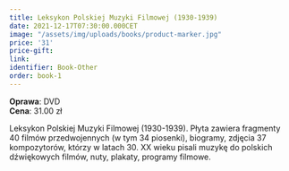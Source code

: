 ```yaml
---
title: Leksykon Polskiej Muzyki Filmowej (1930-1939)
date: 2021-12-17T07:30:00.000CET
image: "/assets/img/uploads/books/product-marker.jpg"
price: '31' 
price-gift: 
link: 
identifier: Book-Other
order: book-1
---
```

     
**Oprawa**: DVD         
**Cena**: 31.00 zł

Leksykon Polskiej Muzyki Filmowej (1930-1939). Płyta zawiera fragmenty 40 filmów przedwojennych (w tym 34 piosenki), biogramy, zdjęcia 37 kompozytorów, którzy w latach 30. XX wieku pisali muzykę do polskich dźwiękowych filmów, nuty, plakaty, programy filmowe.
